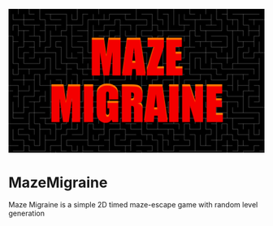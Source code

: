 ![Menu Cover](Project/Resources/MMCover.png)

# MazeMigraine

Maze Migraine is a simple 2D timed maze-escape game with random level generation

